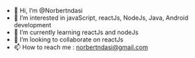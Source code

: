 - 👋 Hi, I’m @Norbertndasi
- 👀 I’m interested in javaScript, reactJs, NodeJs, Java, Android development
- 🌱 I’m currently learning reactJs and nodeJs
- 💞️ I’m looking to collaborate on reactJs
- 📫 How to reach me : norbertndasi@gmail.com

<!---
Norbertndasi/Norbertndasi is a ✨ special ✨ repository because its `README.md` (this file) appears on your GitHub profile.
You can click the Preview link to take a look at your changes.
--->
